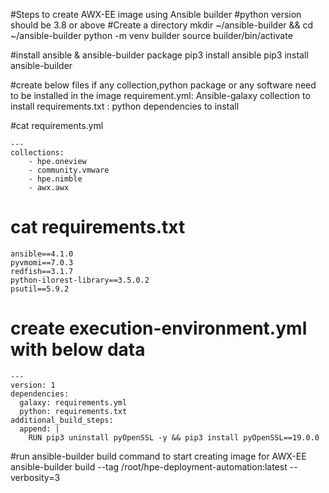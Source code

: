 #Steps to create AWX-EE image using Ansible builder
#python version should be 3.8 or above
#Create a directory
mkdir ~/ansible-builder && cd ~/ansible-builder
python -m venv builder
source builder/bin/activate

#install ansible & ansible-builder package
pip3 install ansible
pip3 install ansible-builder


#create below files if any collection,python package or any software need to be installed in the image
requirement.yml: Ansible-galaxy collection to install
requirements.txt : python dependencies to install


#cat requirements.yml
```
---
collections:
    - hpe.oneview
    - community.vmware
    - hpe.nimble
    - awx.awx
```

# cat requirements.txt
```
ansible==4.1.0
pyvmomi==7.0.3
redfish==3.1.7
python-ilorest-library==3.5.0.2
psutil==5.9.2
```

  
# create execution-environment.yml with below data
```
---
version: 1
dependencies:
  galaxy: requirements.yml
  python: requirements.txt
additional_build_steps:
  append: |
    RUN pip3 uninstall pyOpenSSL -y && pip3 install pyOpenSSL==19.0.0
``` 

#run ansible-builder build command to start creating image for AWX-EE
ansible-builder build --tag <gitlab-container-registry-ip>/root/hpe-deployment-automation:latest --verbosity=3
